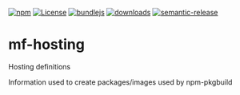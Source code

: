 [![npm](https://img.shields.io/npm/v/mf-hosting.svg)](https://www.npmjs.com/package/mf-hosting)
[![License](https://img.shields.io/badge/License-BSD%203--Clause-blue.svg)](https://opensource.org/licenses/BSD-3-Clause)
[![bundlejs](https://deno.bundlejs.com/?q=mf-hosting\&badge=detailed)](https://bundlejs.com/?q=mf-hosting)
[![downloads](http://img.shields.io/npm/dm/mf-hosting.svg?style=flat-square)](https://npmjs.org/package/mf-hosting)
[![semantic-release](https://img.shields.io/badge/%20%20%F0%9F%93%A6%F0%9F%9A%80-semantic--release-e10079.svg)](https://github.com/arlac77/mf-hosting)

# mf-hosting

Hosting definitions

Information used to create packages/images used by npm-pkgbuild
